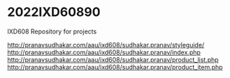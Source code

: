 # 2022IXD60890
IXD608 Repository for projects

http://pranavsudhakar.com/aau/ixd608/sudhakar.pranav/styleguide/
http://pranavsudhakar.com/aau/ixd608/sudhakar.pranav/index.php
http://pranavsudhakar.com/aau/ixd608/sudhakar.pranav/product_list.php
http://pranavsudhakar.com/aau/ixd608/sudhakar.pranav/product_item.php 
